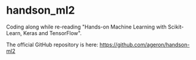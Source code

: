 # handson_ml2

Coding along while re-reading "Hands-on Machine Learning with Scikit-Learn, Keras and TensorFlow".

The official GitHub repository is here: https://github.com/ageron/handson-ml2
